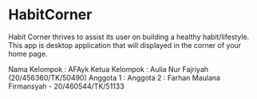 # HabitCorner
Habit Corner thrives to assist its user on building a healthy habit/lifestyle. This app is desktop application that will displayed in the corner of your home page. 

Nama Kelompok : AFAyk
Ketua Kelompok :  Aulia Nur Fajriyah (20/456360/TK/50490) 
Anggota 1 : 
Anggota 2 : Farhan Maulana Firmansyah - 20/460544/TK/51133
